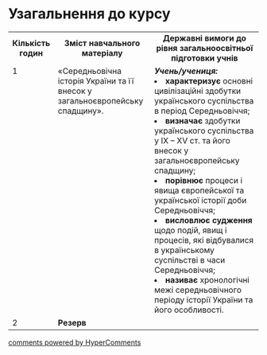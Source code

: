 <div id="hypercomments_widget" class="js-hypercomments-widget invisible"></div>

# Узагальнення  до курсу

<table>
  <tr>
    <td width="10%" align="center"><b>Кількість годин</b></td>  
    <td width="40%" align="center"><b>Зміст навчального матеріалу</b></td>
    <td width="50%" align="center"><b>Державні вимоги  до рівня загальноосвітньої підготовки учнів</b></td>
  </tr>
  <tr>
<td width="10%" style="vertical-align:top !important;">1</td>
    <td width="40%" style="vertical-align:top !important;">
«Середньовічна історія України та її внесок у загальноєвропейську спадщину».
</td>
    <td width="50%" style="vertical-align:top !important;">
<i><b>Учень/учениця:</b></i><br>
<li><b>характеризує</b> основні цивілізаційні здобутки українського суспільства в період Середньовіччя;</li>
<li><b>визначає</b> здобутки українського суспільства у ІХ – ХV ст. та його внесок у загальноєвропейську спадщину;</li>
<li><b>порівнює</b> процеси і явища європейської та української історії доби Середньовіччя;</li>
<li><b>висловлює судження</b> щодо подій, явищ і процесів, які відбувалися в українському суспільстві в часи Середньовіччя;</li>
<li><b>називає</b> хронологічні межі середньовічного періоду історії України та його особливості.</li>
</td>
  </tr>
<tr><td width="10%" style="vertical-align:top !important;">2</td>
<td width="40%" style="vertical-align:top !important;"><b>Резерв</b></td>
<td width="50%" style="vertical-align:top !important;"></td>
</tr>
</table>

<div class="js-hypercomments-container">
<a href="http://hypercomments.com" class="hc-link" title="comments widget">comments powered by HyperComments</a>
</div>
